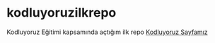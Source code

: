 # kodluyoruzilkrepo
Kodluyoruz Eğitimi kapsamında açtığım ilk repo
[Kodluyoruz Sayfamız](https://www.kodluyoruz.org/)
